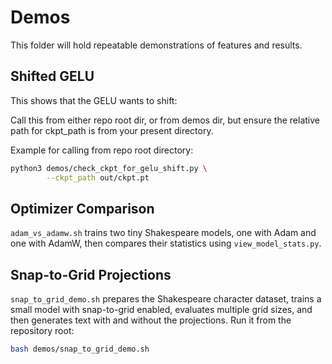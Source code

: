 # Demos

This folder will hold repeatable demonstrations of features and results.

## Shifted GELU

This shows that the GELU wants to shift:


Call this from either repo root dir, or from demos dir, but ensure the relative
path for ckpt_path is from your present directory.

Example for calling from repo root directory:

```bash
python3 demos/check_ckpt_for_gelu_shift.py \
        --ckpt_path out/ckpt.pt
```

## Optimizer Comparison

`adam_vs_adamw.sh` trains two tiny Shakespeare models, one with Adam and one
with AdamW, then compares their statistics using `view_model_stats.py`.

## Snap-to-Grid Projections

`snap_to_grid_demo.sh` prepares the Shakespeare character dataset, trains a
small model with snap-to-grid enabled, evaluates multiple grid sizes, and then
generates text with and without the projections. Run it from the repository
root:

```bash
bash demos/snap_to_grid_demo.sh
```
